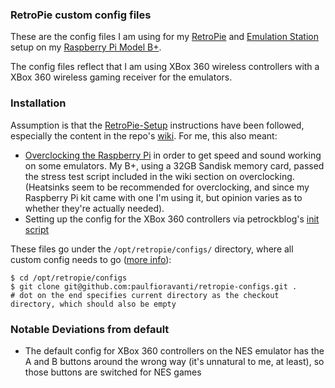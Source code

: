 ### RetroPie custom config files

These are the config files I am using for my [RetroPie](http://blog.petrockblock.com/retropie/) and [Emulation Station](http://emulationstation.org/) setup on my [Raspberry Pi Model B+](http://www.raspberrypi.org/products/model-b-plus/).

The config files reflect that I am using XBox 360 wireless controllers with a XBox 360 wireless gaming receiver for the emulators.

### Installation

Assumption is that the [RetroPie-Setup](https://github.com/petrockblog/RetroPie-Setup) instructions have been followed, especially the content in the repo's [wiki](https://github.com/petrockblog/RetroPie-Setup/wiki).  For me, this also meant: 

- [Overclocking the Raspberry Pi](https://github.com/petrockblog/RetroPie-Setup/wiki/Advanced-Configuration#sound-issues-and-overclocking) in order to get speed and sound working on some emulators.  My B+, using a 32GB Sandisk memory card, passed the stress test script included in the wiki section on overclocking. (Heatsinks seem to be recommended for overclocking, and since my Raspberry Pi kit came with one I'm using it, but opinion varies as to whether they're actually needed). 
- Setting up the config for the XBox 360 controllers via petrockblog's [init script](https://github.com/petrockblog/RetroPie-Setup/wiki/Setting-up-the-XBox360-controller#3---init-script)

These files go under the `/opt/retropie/configs/` directory, where all custom config needs to go ([more info](http://blog.petrockblock.com/2014/07/01/major-update-for-retropie/)):

    $ cd /opt/retropie/configs
    $ git clone git@github.com:paulfioravanti/retropie-configs.git . 
    # dot on the end specifies current directory as the checkout directory, which should also be empty

### Notable Deviations from default

- The default config for XBox 360 controllers on the NES emulator has the A and B buttons around the wrong way (it's unnatural to me, at least), so those buttons are switched for NES games 
